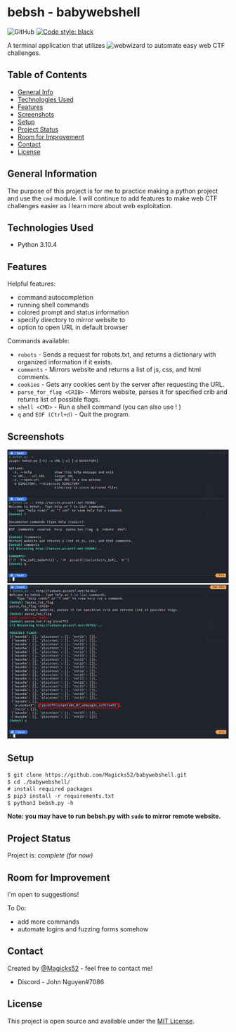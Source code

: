 # bebsh - babywebshell
![GitHub](https://img.shields.io/github/license/Magicks52/babywebshell)
[![Code style: black](https://img.shields.io/badge/code%20style-black-000000.svg)](https://github.com/psf/black)

A terminal application that utilizes ![webwizard](https://github.com/Magicks52/webwizard) to automate easy web CTF challenges.

## Table of Contents
* [General Info](#general-information)
* [Technologies Used](#technologies-used)
* [Features](#features)
* [Screenshots](#screenshots)
* [Setup](#setup)
* [Project Status](#project-status)
* [Room for Improvement](#room-for-improvement)
* [Contact](#contact)
* [License](#license)

## General Information
The purpose of this project is for me to practice making a python project and use the `cmd` module. I will continue to add features to make web CTF challenges easier as I learn more about web exploitation.

## Technologies Used
- Python 3.10.4

## Features
Helpful features:
- command autocompletion
- running shell commands
- colored prompt and status information
- specify directory to mirror website to
- option to open URL in default browser

Commands available:
- `robots` - Sends a request for robots.txt, and returns a dictionary with organized information if it exists.
- `comments` - Mirrors website and returns a list of js, css, and html comments.
- `cookies` - Gets any cookies sent by the server after requesting the URL.
- `parse_for_flag <CRIB>` - Mirrors website, parses it for specified crib and returns list of possible flags.
- `shell <CMD>` - Run a shell command (you can also use ! <CMD>)
- `q` and `EOF (Ctrl+d)` - Quit the program.

## Screenshots
![PicoCTF Example 1](./images/bebsh_demo1.png)
![PicoCTF Example 2](./images/bebsh_demo2.png)

## Setup
```
$ git clone https://github.com/Magicks52/babywebshell.git
$ cd ./babywebshell/
# install required packages
$ pip3 install -r requirements.txt
$ python3 bebsh.py -h
```
**Note: you may have to run bebsh.py with `sudo` to mirror remote website.**

## Project Status
Project is: _complete (for now)_

## Room for Improvement
I'm open to suggestions!

To Do:
- add more commands
- automate logins and fuzzing forms somehow 

## Contact
Created by [@Magicks52](https://github.com/Magicks52) - feel free to contact me!
- Discord - John Nguyen#7086

## License
This project is open source and available under the [MIT License](./LICENSE).

